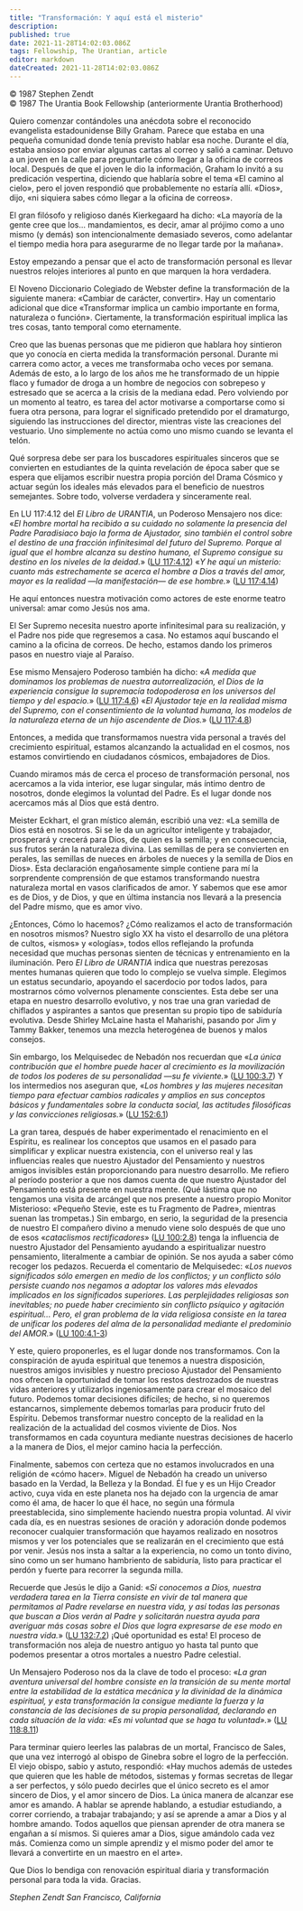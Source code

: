 ```yaml
---
title: "Transformación: Y aquí está el misterio"
description: 
published: true
date: 2021-11-28T14:02:03.086Z
tags: Fellowship, The Urantian, article
editor: markdown
dateCreated: 2021-11-28T14:02:03.086Z
---
```


<p class="v-card v-sheet theme--light grey lighten-3 px-2">© 1987 Stephen Zendt<br>© 1987 The Urantia Book Fellowship (anteriormente Urantia Brotherhood)</p>


Quiero comenzar contándoles una anécdota sobre el reconocido evangelista estadounidense Billy Graham. Parece que estaba en una pequeña comunidad donde tenía previsto hablar esa noche. Durante el día, estaba ansioso por enviar algunas cartas al correo y salió a caminar. Detuvo a un joven en la calle para preguntarle cómo llegar a la oficina de correos local. Después de que el joven le dio la información, Graham lo invitó a su predicación vespertina, diciendo que hablaría sobre el tema «El camino al cielo», pero el joven respondió que probablemente no estaría allí. «Dios», dijo, «ni siquiera sabes cómo llegar a la oficina de correos».

El gran filósofo y religioso danés Kierkegaard ha dicho: «La mayoría de la gente cree que los... mandamientos, es decir, amar al prójimo como a uno mismo (y demás) son intencionalmente demasiado severos, como adelantar el tiempo media hora para asegurarme de no llegar tarde por la mañana».

Estoy empezando a pensar que el acto de transformación personal es llevar nuestros relojes interiores al punto en que marquen la hora verdadera.

El Noveno Diccionario Colegiado de Webster define la transformación de la siguiente manera: «Cambiar de carácter, convertir». Hay un comentario adicional que dice «Transformar implica un cambio importante en forma, naturaleza o función». Ciertamente, la transformación espiritual implica las tres cosas, tanto temporal como eternamente.

Creo que las buenas personas que me pidieron que hablara hoy sintieron que yo conocía en cierta medida la transformación personal. Durante mi carrera como actor, a veces me transformaba ocho veces por semana. Además de esto, a lo largo de los años me he transformado de un hippie flaco y fumador de droga a un hombre de negocios con sobrepeso y estresado que se acerca a la crisis de la mediana edad. Pero volviendo por un momento al teatro, es tarea del actor motivarse a comportarse como si fuera otra persona, para lograr el significado pretendido por el dramaturgo, siguiendo las instrucciones del director, mientras viste las creaciones del vestuario. Uno simplemente no actúa como uno mismo cuando se levanta el telón.

Qué sorpresa debe ser para los buscadores espirituales sinceros que se convierten en estudiantes de la quinta revelación de época saber que se espera que elijamos escribir nuestra propia porción del Drama Cósmico y actuar según los ideales más elevados para el beneficio de nuestros semejantes.  Sobre todo, volverse verdadera y sinceramente real.

En LU 117:4.12 del _El Libro de URANTIA_, un Poderoso Mensajero nos dice: «_El hombre mortal ha recibido a su cuidado no solamente la presencia del Padre Paradisiaco bajo la forma de Ajustador, sino también el control sobre el destino de una fracción infinitesimal del futuro del Supremo. Porque al igual que el hombre alcanza su destino humano, el Supremo consigue su destino en los niveles de la deidad._» ([LU 117:4.12](/es/The_Urantia_Book/117#p4_12)) «_Y he aquí un misterio: cuanto más estrechamente se acerca el hombre a Dios a través del amor, mayor es la realidad —la manifestación— de ese hombre._» ([LU 117:4.14](/es/The_Urantia_Book/117#p4_14))

He aquí entonces nuestra motivación como actores de este enorme teatro universal: amar como Jesús nos ama.

El Ser Supremo necesita nuestro aporte infinitesimal para su realización, y el Padre nos pide que regresemos a casa. No estamos aquí buscando el camino a la oficina de correos. De hecho, estamos dando los primeros pasos en nuestro viaje al Paraíso.

Ese mismo Mensajero Poderoso también ha dicho: «_A medida que dominamos los problemas de nuestra autorrealización, el Dios de la experiencia consigue la supremacía todopoderosa en los universos del tiempo y del espacio._» ([LU 117:4.6](/es/The_Urantia_Book/117#p4_6)) «_El Ajustador teje en la realidad misma del Supremo, con el consentimiento de la voluntad humana, los modelos de la naturaleza eterna de un hijo ascendente de Dios._» ([LU 117:4.8](/es/The_Urantia_Book/117#p4_8))

Entonces, a medida que transformamos nuestra vida personal a través del crecimiento espiritual, estamos alcanzando la actualidad en el cosmos, nos estamos convirtiendo en ciudadanos cósmicos, embajadores de Dios.

Cuando miramos más de cerca el proceso de transformación personal, nos acercamos a la vida interior, ese lugar singular, más íntimo dentro de nosotros, donde elegimos la voluntad del Padre. Es el lugar donde nos acercamos más al Dios que está dentro.

Meister Eckhart, el gran místico alemán, escribió una vez: «La semilla de Dios está en nosotros. Si se le da un agricultor inteligente y trabajador, prosperará y crecerá para Dios, de quien es la semilla; y en consecuencia, sus frutos serán la naturaleza divina. Las semillas de pera se convierten en perales, las semillas de nueces en árboles de nueces y la semilla de Dios en Dios». Esta declaración engañosamente simple contiene para mí la sorprendente comprensión de que estamos transformando nuestra naturaleza mortal en vasos clarificados de amor. Y sabemos que ese amor es de Dios, y de Dios, y que en última instancia nos llevará a la presencia del Padre mismo, que es amor vivo.

¿Entonces, Cómo lo hacemos? ¿Cómo realizamos el acto de transformación en nosotros mismos? Nuestro siglo XX ha visto el desarrollo de una plétora de cultos, «ismos» y «ologías», todos ellos reflejando la profunda necesidad que muchas personas sienten de técnicas y entrenamiento en la iluminación. Pero _El Libro de URANTIA_ indica que nuestras perezosas mentes humanas quieren que todo lo complejo se vuelva simple. Elegimos un estatus secundario, apoyando el sacerdocio por todos lados, para mostrarnos cómo volvernos plenamente conscientes. Esta debe ser una etapa en nuestro desarrollo evolutivo, y nos trae una gran variedad de chiflados y aspirantes a santos que presentan su propio tipo de sabiduría evolutiva. Desde Shirley McLaine hasta el Maharishi, pasando por Jim y Tammy Bakker, tenemos una mezcla heterogénea de buenos y malos consejos.

Sin embargo, los Melquisedec de Nebadón nos recuerdan que «_La única contribución que el hombre puede hacer al crecimiento es la movilización de todos los poderes de su personalidad —su fe viviente._» ([LU 100:3.7](/es/The_Urantia_Book/100#p3_7)) Y los intermedios nos aseguran que, «_Los hombres y las mujeres necesitan tiempo para efectuar cambios radicales y amplios en sus conceptos básicos y fundamentales sobre la conducta social, las actitudes filosóficas y las convicciones religiosas._» ([LU 152:6.1](/es/The_Urantia_Book/152#p6_1))

La gran tarea, después de haber experimentado el renacimiento en el Espíritu, es realinear los conceptos que usamos en el pasado para simplificar y explicar nuestra existencia, con el universo real y las influencias reales que nuestro Ajustador del Pensamiento y nuestros amigos invisibles están proporcionando para nuestro desarrollo. Me refiero al período posterior a que nos damos cuenta de que nuestro Ajustador del Pensamiento está presente en nuestra mente. (Qué lástima que no tengamos una visita de arcángel que nos presente a nuestro propio Monitor Misterioso: «Pequeño Stevie, este es tu Fragmento de Padre», mientras suenan las trompetas.) Sin embargo, en serio, la seguridad de la presencia de nuestro El compañero divino a menudo viene solo después de que uno de esos «_cataclismos rectificadores_» ([LU 100:2.8](/es/The_Urantia_Book/100#p2_8)) tenga la influencia de nuestro Ajustador del Pensamiento ayudando a espiritualizar nuestro pensamiento, literalmente a cambiar de opinión. Se nos ayuda a saber cómo recoger los pedazos. Recuerda el comentario de Melquisedec: «_Los nuevos significados sólo emergen en medio de los conflictos; y un conflicto sólo persiste cuando nos negamos a adoptar los valores más elevados implicados en los significados superiores. Las perplejidades religiosas son inevitables; no puede haber crecimiento sin conflicto psíquico y agitación espiritual... Pero, el gran problema de la vida religiosa consiste en la tarea de unificar los poderes del alma de la personalidad mediante el predominio del AMOR._» ([LU 100:4.1-3](/es/The_Urantia_Book/100#p4_1))

Y este, quiero proponerles, es el lugar donde nos transformamos. Con la conspiración de ayuda espiritual que tenemos a nuestra disposición, nuestros amigos invisibles y nuestro precioso Ajustador del Pensamiento nos ofrecen la oportunidad de tomar los restos destrozados de nuestras vidas anteriores y utilizarlos ingeniosamente para crear el mosaico del futuro. Podemos tomar decisiones difíciles; de hecho, si no queremos estancarnos, simplemente debemos tomarlas para producir fruto del Espíritu. Debemos transformar nuestro concepto de la realidad en la realización de la actualidad del cosmos viviente de Dios. Nos transformamos en cada coyuntura mediante nuestras decisiones de hacerlo a la manera de Dios, el mejor camino hacia la perfección.

Finalmente, sabemos con certeza que no estamos involucrados en una religión de «cómo hacer». Miguel de Nebadón ha creado un universo basado en la Verdad, la Belleza y la Bondad. Él fue y es un Hijo Creador activo, cuya vida en este planeta nos ha dejado con la urgencia de amar como él ama, de hacer lo que él hace, no según una fórmula preestablecida, sino simplemente haciendo nuestra propia voluntad. Al vivir cada día, es en nuestras sesiones de oración y adoración donde podemos reconocer cualquier transformación que hayamos realizado en nosotros mismos y ver los potenciales que se realizarán en el crecimiento que está por venir. Jesús nos insta a saltar a la experiencia, no como un tonto divino, sino como un ser humano hambriento de sabiduría, listo para practicar el perdón y fuerte para recorrer la segunda milla.

Recuerde que Jesús le dijo a Ganid: «_Si conocemos a Dios, nuestra verdadera tarea en la Tierra consiste en vivir de tal manera que permitamos al Padre revelarse en nuestra vida, y así todas las personas que buscan a Dios verán al Padre y solicitarán nuestra ayuda para averiguar más cosas sobre el Dios que logra expresarse de ese modo en nuestra vida._» ([LU 132:7.2](/es/The_Urantia_Book/132#p7_2)) ¡Qué oportunidad es esta! El proceso de transformación nos aleja de nuestro antiguo yo hasta tal punto que podemos presentar a otros mortales a nuestro Padre celestial.

Un Mensajero Poderoso nos da la clave de todo el proceso: «_La gran aventura universal del hombre consiste en la transición de su mente mortal entre la estabilidad de la estática mecánica y la divinidad de la dinámica espiritual, y esta transformación la consigue mediante la fuerza y la constancia de las decisiones de su propia personalidad, declarando en cada situación de la vida: «Es mi voluntad que se haga tu voluntad»._» ([LU 118:8.11](/es/The_Urantia_Book/118#p8_11))

Para terminar quiero leerles las palabras de un mortal, Francisco de Sales, que una vez interrogó al obispo de Ginebra sobre el logro de la perfección. El viejo obispo, sabio y astuto, respondió: «Hay muchos además de ustedes que quieren que les hable de métodos, sistemas y formas secretas de llegar a ser perfectos, y sólo puedo decirles que el único secreto es el amor sincero de Dios, y el amor sincero de Dios. La única manera de alcanzar ese amor es amando. A hablar se aprende hablando, a estudiar estudiando, a correr corriendo, a trabajar trabajando; y así se aprende a amar a Dios y al hombre amando. Todos aquellos que piensan aprender de otra manera se engañan a sí mismos. Si quieres amar a Dios, sigue amándolo cada vez más. Comienza como un simple aprendiz y el mismo poder del amor te llevará a convertirte en un maestro en el arte».

Que Dios lo bendiga con renovación espiritual diaria y transformación personal para toda la vida. Gracias.

_Stephen Zendt_
_San Francisco, California_

